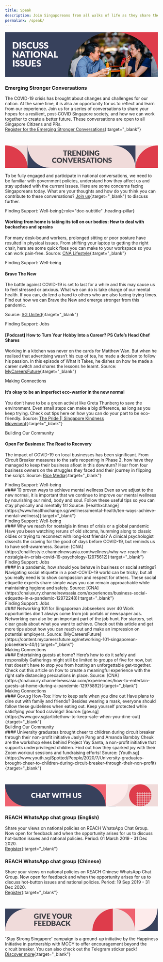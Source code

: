 ```yaml
---
title: Speak
description: Join Singaporeans from all walks of life as they share their views on national issues. Register now to participate.
permalink: /speak/
---
```


![Discuss national issues](/images/speak-header-1.jpg)

### Emerging Stronger Conversations

The COVID-19 crisis has brought about changes and challenges for our nation. At the same time, it is also an opportunity for us to reflect and learn from our experience. Join us for a series of conversations to share your hopes for a resilient, post-COVID Singapore society, and how we can work together to create a better future. These conversations are open to all Singapore Citizens and PRs.  
[Register for the Emerging Stronger Conversations](https://go.gov.sg/esconversations){:target="_blank"}

&nbsp;

![Trending conversations](/images/speak-header-2.jpg)

To be fully engaged and participate in national conversations, we need to be familiar with government policies, understand how they affect us and stay updated with the current issues. Here are some concerns facing Singaporeans today. What are your thoughts and how do you think you can contribute to these conversations? [Join us](https://www.reach.gov.sg/){:target="_blank"} to discuss further.

Finding Support: Well-being{:role="doc-subtitle" .heading-pillar}

#### Working from home is taking its toll on our bodies: How to deal with backaches and sprains 

For many desk-bound workers, prolonged sitting or poor posture have resulted in physical issues. From shifting your laptop to getting the right chair, here are some quick fixes you can make to your workspace so you can work pain-free. 
Source: [CNA Lifestyle](https://cnalifestyle.channelnewsasia.com/wellness/working-from-home-backpain-aches-solution-12982448){:target="_blank"}

<div class="heading-pillar">Finding Support: Well-being </div>

#### Brave The New 

The battle against COVID-19 is set to last for a while and this may cause us to feel stressed or anxious. What we can do is take charge of our mental health. If you can, do lend a hand to others who are also facing trying times. Find out how we can Brave the New and emerge stronger from this pandemic. 

Source: [SG United](https://www.sgunited.gov.sg/stay-strong/){:target="_blank"}


<div class="heading-pillar">Finding Support: Jobs </div>

#### [Podcast] How to Turn Your Hobby Into a Career? PS Cafe’s Head Chef Shares 

Working in a kitchen was never on the cards for Matthew Wan. But when he realised that advertising wasn’t his cup of tea, he made a decision to follow his passion. In this episode of What It Takes, he dishes on how he made a career switch and shares the lessons he learnt. 
Source: [MyCareersFuture](https://content.mycareersfuture.sg/podcast-how-turn-hobby-career-ps-cafe-head-chef-shares/){:target="_blank"}

 
<div class="heading-pillar">Making Connections </div>

#### It’s okay to be an imperfect eco-warrior in the new normal 

You don’t have to be a green activist like Greta Thunberg to save the environment. Even small steps can make a big difference, as long as you keep trying. Check out tips here on how you can do your part to be eco-friendly. 
Source: [The Pride || Singapore Kindness Movement](https://pride.kindness.sg/eco-friendly-new-normal/){:target="_blank"}

 
<div class="heading-pillar">Building Our Community </div>

#### Open For Business: The Road to Recovery 

The impact of COVID-19 on local businesses has been significant. From Circuit Breaker measures to the safe reopening in Phase 2, how have they managed to keep their business afloat in this downturn? Hear from four business owners on the struggles they faced and their journey in flipping the script. 
Source: [Rice Media](https://www.ricemedia.co/open-business-road-recovery/){:target="_blank"}

<div class="heading-pillar">Finding Support: Well-being</div>
#### 10 proven ways to achieve mental wellness  
Even as we adjust to the new normal, it is important that we continue to improve our mental wellness by nourishing our mind, body and soul. Follow these useful tips so you can stay physically and mentally fit!  
Source: [Healthxchange](https://www.healthxchange.sg/wellness/mental-health/ten-ways-achieve-mental-wellness){:target="_blank"}

<div class="heading-pillar">Finding Support: Well-being</div>
#### Why we reach for nostalgia in times of crisis or a global pandemic  
Have you been watching reruns of old sitcoms, humming along to classic oldies or trying to reconnect with long-lost friends? A clinical psychologist dissects the craving for the good ol’ days before COVID-19, but reminds us to have self-awareness.  
Source: [CNA](https://cnalifestyle.channelnewsasia.com/wellness/why-we-reach-for-nostalgia-in-crisis-covid-19-psychology-12975612){:target="_blank"}

<div class="heading-pillar">Finding Support: Jobs</div>
#### In a pandemic, how should you behave in business or social settings?  
Navigating social etiquette in a post-COVID-19 world can be tricky, but all you really need is to show compassion and respect for others. These social etiquette experts share simple ways you can remain approachable while maintaining hygiene and safety.  
Source: [CNA](https://cnaluxury.channelnewsasia.com/experiences/business-social-etiquette-in-a-pandemic-12972248){:target="_blank"}

<div class="heading-pillar">Finding Support: Jobs</div>
#### Networking 101 for Singaporean Jobseekers over 40  
Work opportunities don't always come from job portals or newspaper ads. Networking can also be an important part of the job hunt. For starters, set clear goals about what you want to achieve. Check out this article and get more tips about how you can reach out and make an impression on potential employers.  
Source: [MyCareersFuture](https://content.mycareersfuture.sg/networking-101-singaporean-jobseekers-40/){:target="_blank"}

<div class="heading-pillar">Making Connections</div>
#### Entertaining guests at home? Here’s how to do it safely and responsibly 
Gatherings might still be limited to groups of five for now, but that doesn’t have to stop you from hosting an unforgettable get-together. Check out this article on how to create a meaningful experience with the right safe distancing precautions in place.  
Source: [CNA](https://cnaluxury.channelnewsasia.com/experiences/how-to-entertain-guests-at-home-during-a-pandemic-12975892){:target="_blank"}

<div class="heading-pillar">Making Connections</div>
#### Gov.sg How-Tos: How to keep safe when you dine out 
Have plans to dine out with family and friends? Besides wearing a mask, everyone should follow these guidelines when eating out. Keep yourself protected while satisfying your food cravings!  
Source: [gov.sg](https://www.gov.sg/article/how-to-keep-safe-when-you-dine-out){:target="_blank"}

<div class="heading-pillar">Building Our Community</div>
#### University graduates brought cheer to children during circuit breaker through their non-profit initiative  
Jaslyn Pang and Amanda Bambby Cheuk are the workshop elves behind Project Yay Santa, a non-profit initiative that supports underprivileged children. Find out how they sparked joy with their Zoom workout sessions and fundraising efforts!  
Source: [Youth.sg](https://www.youth.sg/Spotted/People/2020/7/University-graduates-brought-cheer-to-children-during-circuit-breaker-through-their-non-profit){:target="_blank"}

&nbsp;

![Chat with us](/images/speak-header-4.jpg)

### REACH WhatsApp chat group (English)

Share your views on national policies on REACH WhatsApp Chat Group. Now open for feedback and when the opportunity arises for us to discuss hot-button issues and national policies. Period: 01 March 2019 - 31 Dec 2020.  
[Register](https://gems.gevme.com/66596366/registration/order/form){:target="_blank"}

### REACH WhatsApp chat group (Chinese)

Share your views on national policies on REACH Chinese WhatsApp Chat Group. Now open for feedback and when the opportunity arises for us to discuss hot-button issues and national policies. Period: 19 Sep 2019 - 31 Dec 2020.  
[Register](https://gems.gevme.com/79200895/registration/order/form){:target="_blank"}  

&nbsp;

![Give your feedback](/images/speak-header-5.jpg)

'Stay Strong Singapore' campaign is a ground-up initiative by the Happiness Initiative in partnership with MCCY to offer encouragement beyond the circuit breaker. You can also check out the Telegram sticker pack!  
[Discover more](https://happinessinitiative.sg/stay-strong-sg){:target="_blank"}

